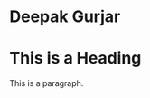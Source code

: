 # Deepak Gurjar
<html>
<head>
  <title>deepak</title>
  <link rel="icon" type="image/x-icon" href="https://upload.wikimedia.org/wikipedia/commons/thumb/f/f1/Gyan_Vihar_Logo.jpg/220px-Gyan_Vihar_Logo.jpg">
</head>
<body>

<h1>This is a Heading</h1>
<p>This is a paragraph.</p>

</body>
</html>

